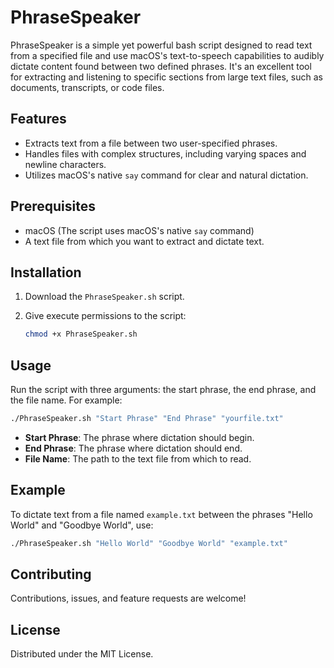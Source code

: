 # PhraseSpeaker

PhraseSpeaker is a simple yet powerful bash script designed to read text from a specified file and use macOS's text-to-speech capabilities to audibly dictate content found between two defined phrases. It's an excellent tool for extracting and listening to specific sections from large text files, such as documents, transcripts, or code files.

## Features

- Extracts text from a file between two user-specified phrases.
- Handles files with complex structures, including varying spaces and newline characters.
- Utilizes macOS's native `say` command for clear and natural dictation.

## Prerequisites

- macOS (The script uses macOS's native `say` command)
- A text file from which you want to extract and dictate text.

## Installation

1. Download the `PhraseSpeaker.sh` script.
2. Give execute permissions to the script:

   ```bash
   chmod +x PhraseSpeaker.sh
   ```

## Usage

Run the script with three arguments: the start phrase, the end phrase, and the file name. For example:

```bash
./PhraseSpeaker.sh "Start Phrase" "End Phrase" "yourfile.txt"
```

- **Start Phrase**: The phrase where dictation should begin.
- **End Phrase**: The phrase where dictation should end.
- **File Name**: The path to the text file from which to read.

## Example

To dictate text from a file named `example.txt` between the phrases "Hello World" and "Goodbye World", use:

```bash
./PhraseSpeaker.sh "Hello World" "Goodbye World" "example.txt"
```

## Contributing

Contributions, issues, and feature requests are welcome!

## License

Distributed under the MIT License.
